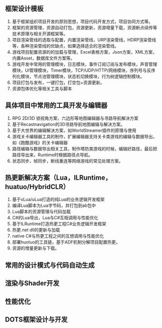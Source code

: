 ## 框架设计模板

1. 基于框架组织项目开发的原则思想，项目代码开发方式，项目协同方式等。
2. 框架的资源管理，资源自动打包，资源更新，资源增量下载，资源断点续传等技术原理与相关开源框架等。
3. 项目渲染管线的选取与配置，内置渲染管线，URP渲染管线，HDRP渲染管线等，各种渲染管线的优缺点，如果选择适合的渲染管线。
4. 游戏项目配置资源的的加载与管理，Excel表格方案，Json方案，XML方案，内置Asset，数据库文件方案等。
5. 游戏开发中常用的管理模块，日志模块，事件订阅订阅与发布模块，声音管理模块，UI管理模块，Timer模块，TCP/UDP/HTTP/网络模块，序列号与反序列化模块，节点池管理模块，状态机切换模块，行为树逻辑控制模块。
6. 项目打包与发布，一键打包，打空包+资源更新。
7. 资源包体优化等相关工具与脚本
## 具体项目中常用的工具开发与编辑器

1. RPG 2D/3D 锁视角方案，六边形等地图编辑器与寻路导航解决方案
2. 基于Recastnavigation的3D寻路导航地图编辑与解决方案。
3. 基于大世界的编辑解决方案，如WorldStreamer插件的原理与使用
4. 游戏关卡编辑器工具的制作，扩展编辑器支持关卡类游戏的编辑与数据导出，如《跑酷游戏》的关卡编辑器
5. 路径编辑与数据导出相关工具，制作塔防类游戏的时候，编辑好路径，最后把路径导出来，Runtime时根据路径点导航。
6. 状态同步，帧同步，断线重连等网络游戏的常见处理方案。
## 热更新解决方案（Lua，ILRuntime， huatuo/HybridCLR）

1. 基于xLua/uLua打造的纯Lua的业务逻辑开发框架
2. 编译Lua脚本为Lua字节码，并打包到ab包中
3. Lua脚本的资源管理与代码加载
4. C#的Lua导出，Lua与C#互相调用与性能优化
5. 基于ILRuntime打造热更工程C#业务逻辑开发框架
6. 热更.net dll的更新与加载
7. native C#与热更工程之间的互想调用与性能优化
8. 部署huotuo的工具链，基于ADF机制分解项目配置热更。
9. 资源的增量更新与下载。
## 常用的设计模式与代码自动生成

## 渲染与Shader开发

## 性能优化

## DOTS框架设计与开发